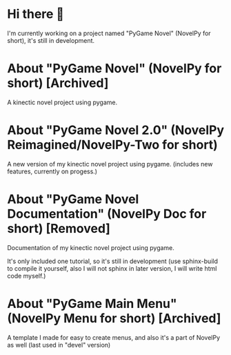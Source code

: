 # Hi there 👋

I'm currently working on a project named "PyGame Novel" (NovelPy for short), it's still in development.

# About "PyGame Novel" (NovelPy for short) [Archived]

A kinectic novel project using pygame.

# About "PyGame Novel 2.0" (NovelPy Reimagined/NovelPy-Two for short)

A new version of my kinectic novel project using pygame. (includes new features, currently on progess.)

# About "PyGame Novel Documentation" (NovelPy Doc for short) [Removed]

Documentation of my kinectic novel project using pygame.

It's only included one tutorial, so it's still in development (use sphinx-build to compile it yourself, also I will not sphinx in later version, I will write html code myself.)

#  About "PyGame Main Menu" (NovelPy Menu for short) [Archived]

A template I made for easy to create menus, and also it's a part of NovelPy as well (last used in "devel" version)
